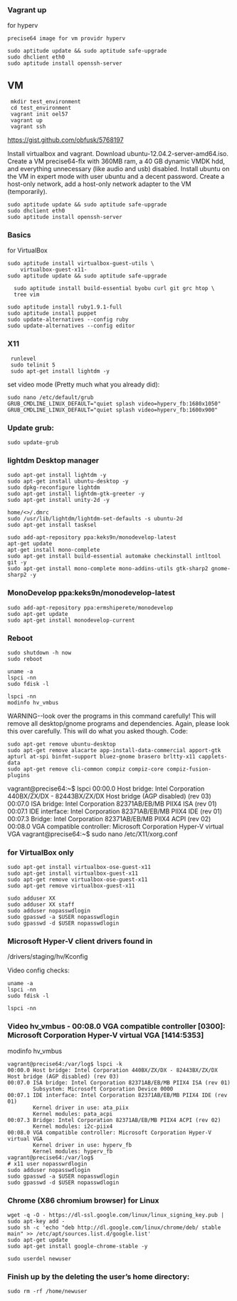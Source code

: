 ### Vagrant up

for hyperv

```
precise64 image for vm providr hyperv

sudo aptitude update && sudo aptitude safe-upgrade 
sudo dhclient eth0
sudo aptitude install openssh-server 
```
 
## VM

```
 mkdir test_environment
 cd test_environment
 vagrant init oel57
 vagrant up
 vagrant ssh
```

https://gist.github.com/obfusk/5768197
	 
Install virtualbox and vagrant.
Download ubuntu-12.04.2-server-amd64.iso.
Create a VM precise64-flx with 360MB ram, a 40 GB dynamic VMDK hdd, and everything unnecessary (like audio and usb) disabled.
Install ubuntu on the VM in expert mode with user ubuntu and a decent password.
Create a host-only network, add a host-only network adapter to the VM (temporarily).

```
sudo aptitude update && sudo aptitude safe-upgrade
sudo dhclient eth0
sudo aptitude install openssh-server
```
	 
### Basics

for VirtualBox
```
sudo aptitude install virtualbox-guest-utils \
	virtualbox-guest-x11-
sudo aptitude update && sudo aptitude safe-upgrade

  sudo aptitude install build-essential byobu curl git grc htop \
  tree vim

sudo aptitude install ruby1.9.1-full
sudo aptitude install puppet
sudo update-alternatives --config ruby
sudo update-alternatives --config editor
```

### X11

```
 runlevel
 sudo telinit 5
 sudo apt-get install lightdm -y
``` 
set video mode (Pretty much what you already did):
```
sudo nano /etc/default/grub
GRUB_CMDLINE_LINUX_DEFAULT="quiet splash video=hyperv_fb:1680x1050" 
GRUB_CMDLINE_LINUX_DEFAULT="quiet splash video=hyperv_fb:1600x900" 
```

### Update grub: 

```
sudo update-grub
```

### lightdm Desktop manager

```
sudo apt-get install lightdm -y
sudo apt-get install ubuntu-desktop -y
sudo dpkg-reconfigure lightdm
sudo apt-get install lightdm-gtk-greeter -y
sudo apt-get install unity-2d -y

home/<>/.dmrc
sudo /usr/lib/lightdm/lightdm-set-defaults -s ubuntu-2d
sudo apt-get install tasksel

sudo add-apt-repository ppa:keks9n/monodevelop-latest
apt-get update
apt-get install mono-complete
sudo apt-get install build-essential automake checkinstall intltool git -y
sudo apt-get install mono-complete mono-addins-utils gtk-sharp2 gnome-sharp2 -y
```

### MonoDevelop ppa:keks9n/monodevelop-latest
```
sudo add-apt-repository ppa:ermshiperete/monodevelop
sudo apt-get update
sudo apt-get install monodevelop-current
```

### Reboot

```
sudo shutdown -h now
sudo reboot

uname -a
lspci -nn
sudo fdisk -l

lspci -nn
modinfo hv_vmbus
```

WARNING--look over the programs in this command carefully! This will remove all desktop/gnome programs and dependencies. Again, please look this over carefully. This will do what you asked though.
Code:
```
sudo apt-get remove ubuntu-desktop
sudo apt-get remove alacarte app-install-data-commercial apport-gtk apturl at-spi binfmt-support bluez-gnome brasero brltty-x11 capplets-data 
sudo apt-get remove cli-common compiz compiz-core compiz-fusion-plugins
```

vagrant@precise64:~$ lspci
00:00.0 Host bridge: Intel Corporation 440BX/ZX/DX - 82443BX/ZX/DX Host bridge (AGP disabled) (rev 03)
00:07.0 ISA bridge: Intel Corporation 82371AB/EB/MB PIIX4 ISA (rev 01)
00:07.1 IDE interface: Intel Corporation 82371AB/EB/MB PIIX4 IDE (rev 01)
00:07.3 Bridge: Intel Corporation 82371AB/EB/MB PIIX4 ACPI (rev 02)
00:08.0 VGA compatible controller: Microsoft Corporation Hyper-V virtual VGA
vagrant@precise64:~$ sudo nano /etc/X11/xorg.conf

### for VirtualBox only

```
sudo apt-get install virtualbox-ose-guest-x11
sudo apt-get install virtualbox-guest-x11
sudo apt-get remove virtualbox-ose-guest-x11
sudo apt-get remove virtualbox-guest-x11

sudo adduser XX 
sudo adduser XX staff
sudo adduser nopasswdlogin
sudo gpasswd -a $USER nopasswdlogin 
sudo gpasswd -d $USER nopasswdlogin 
```

### Microsoft Hyper-V client drivers found in 

/drivers/staging/hv/Kconfig

Video config checks:
```
uname -a
lspci -nn
sudo fdisk -l

lspci -nn
```

### Video hv_vmbus - 00:08.0 VGA compatible controller [0300]: Microsoft Corporation Hyper-V virtual VGA [1414:5353] 

modinfo hv_vmbus

```
vagrant@precise64:/var/log$ lspci -k
00:00.0 Host bridge: Intel Corporation 440BX/ZX/DX - 82443BX/ZX/DX Host bridge (AGP disabled) (rev 03)
00:07.0 ISA bridge: Intel Corporation 82371AB/EB/MB PIIX4 ISA (rev 01)
        Subsystem: Microsoft Corporation Device 0000
00:07.1 IDE interface: Intel Corporation 82371AB/EB/MB PIIX4 IDE (rev 01)
        Kernel driver in use: ata_piix
        Kernel modules: pata_acpi
00:07.3 Bridge: Intel Corporation 82371AB/EB/MB PIIX4 ACPI (rev 02)
        Kernel modules: i2c-piix4
00:08.0 VGA compatible controller: Microsoft Corporation Hyper-V virtual VGA
        Kernel driver in use: hyperv_fb
        Kernel modules: hyperv_fb
vagrant@precise64:/var/log$
# x11 user nopasswrdlogin
sudo adduser nopasswdlogin
sudo gpasswd -a $USER nopasswdlogin 
sudo gpasswd -d $USER nopasswdlogin 
```

### Chrome (X86 chromium browser) for Linux

```
wget -q -O - https://dl-ssl.google.com/linux/linux_signing_key.pub | sudo apt-key add -
sudo sh -c 'echo "deb http://dl.google.com/linux/chrome/deb/ stable main" >> /etc/apt/sources.list.d/google.list'
sudo apt-get update 
sudo apt-get install google-chrome-stable -y 

sudo userdel newuser
```

### Finish up by the deleting the user’s home directory:

```
sudo rm -rf /home/newuser
```